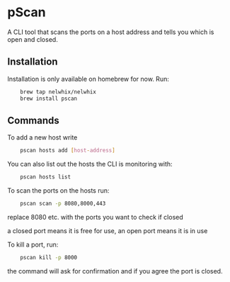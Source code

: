 # pScan
A CLI tool that scans the ports on a host address and tells you which is open and closed. 

## Installation
Installation is only available on homebrew for now. Run:
```bash 
    brew tap nelwhix/nelwhix
    brew install pscan 
```

## Commands
To add a new host write
```bash
    pscan hosts add [host-address]
```
You can also list out the hosts the CLI is monitoring with:
```bash
    pscan hosts list
```
To scan the ports on the hosts run:
```bash
    pscan scan -p 8080,8000,443
```
replace 8080 etc. with the ports you want to check if closed

a closed port means it is free for use, an open port means it is in use

To kill a port, run:
```bash 
    pscan kill -p 8000
```
the command will ask for confirmation and if you agree the port is closed.
